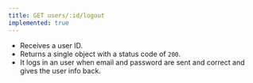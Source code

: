 ```yaml
---
title: GET users/:id/logout
implemented: true
---
```


- Receives a user ID.  
- Returns a single object with a status code of `200`.  
- It logs in an user when email and password are sent and correct and gives the user info back.